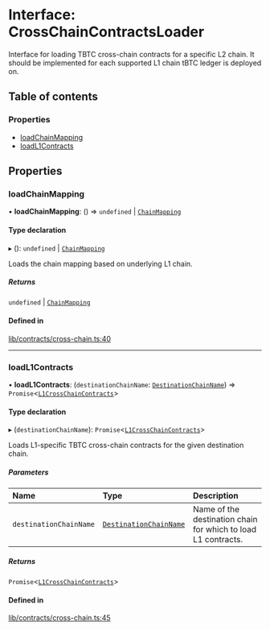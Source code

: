 # Interface: CrossChainContractsLoader

Interface for loading TBTC cross-chain contracts for a specific L2 chain.
It should be implemented for each supported L1 chain tBTC ledger is deployed
on.

## Table of contents

### Properties

- [loadChainMapping](CrossChainContractsLoader.md#loadchainmapping)
- [loadL1Contracts](CrossChainContractsLoader.md#loadl1contracts)

## Properties

### loadChainMapping

• **loadChainMapping**: () => `undefined` \| [`ChainMapping`](../README.md#chainmapping)

#### Type declaration

▸ (): `undefined` \| [`ChainMapping`](../README.md#chainmapping)

Loads the chain mapping based on underlying L1 chain.

##### Returns

`undefined` \| [`ChainMapping`](../README.md#chainmapping)

#### Defined in

[lib/contracts/cross-chain.ts:40](https://github.com/keep-network/tbtc-v2/blob/main/typescript/src/lib/contracts/cross-chain.ts#L40)

___

### loadL1Contracts

• **loadL1Contracts**: (`destinationChainName`: [`DestinationChainName`](../README.md#destinationchainname)) => `Promise`\<[`L1CrossChainContracts`](../README.md#l1crosschaincontracts)\>

#### Type declaration

▸ (`destinationChainName`): `Promise`\<[`L1CrossChainContracts`](../README.md#l1crosschaincontracts)\>

Loads L1-specific TBTC cross-chain contracts for the given destination chain.

##### Parameters

| Name | Type | Description |
| :------ | :------ | :------ |
| `destinationChainName` | [`DestinationChainName`](../README.md#destinationchainname) | Name of the destination chain for which to load L1 contracts. |

##### Returns

`Promise`\<[`L1CrossChainContracts`](../README.md#l1crosschaincontracts)\>

#### Defined in

[lib/contracts/cross-chain.ts:45](https://github.com/keep-network/tbtc-v2/blob/main/typescript/src/lib/contracts/cross-chain.ts#L45)
